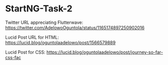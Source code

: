 # StartNG-Task-2
Twitter URL appreciating Flutterwave: https://twitter.com/AdelowoOguntola/status/1165174897250902016 

Lucid Post URL for HTML: https://lucid.blog/oguntolaadelowo/post/1566579889

Lucid Post for CSS: https://lucid.blog/oguntolaadelowo/post/journey-so-far-css-fac
